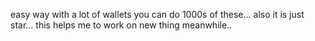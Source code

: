easy way with a lot of wallets you can do 1000s of these...
also it is just star...
this helps me to work on new thing meanwhile..
